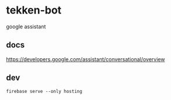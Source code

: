# tekken-bot
google assistant

## docs
https://developers.google.com/assistant/conversational/overview

## dev
```shell
firebase serve --only hosting
```

